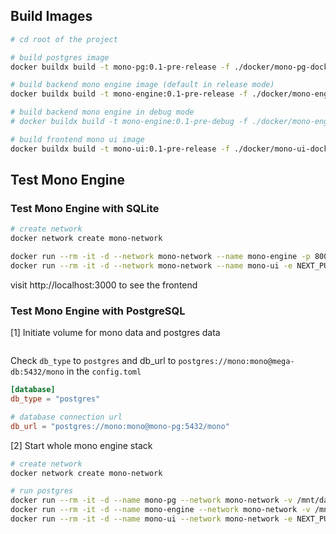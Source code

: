 ## Build Images

```bash
# cd root of the project

# build postgres image
docker buildx build -t mono-pg:0.1-pre-release -f ./docker/mono-pg-dockerfile .

# build backend mono engine image (default in release mode)
docker buildx build -t mono-engine:0.1-pre-release -f ./docker/mono-engine-dockerfile .

# build backend mono engine in debug mode
# docker buildx build -t mono-engine:0.1-pre-debug -f ./docker/mono-engine-dockerfile --build-arg BUILD_TYPE=debug .

# build frontend mono ui image
docker buildx build -t mono-ui:0.1-pre-release -f ./docker/mono-ui-dockerfile .
```

## Test Mono Engine

### Test Mono Engine with SQLite

```bash
# create network
docker network create mono-network

docker run --rm -it -d --network mono-network --name mono-engine -p 8000:8000 -p 22:9000 mono-engine:0.1-pre-release
docker run --rm -it -d --network mono-network --name mono-ui -e NEXT_PUBLIC_API_URL=http://mono-engine:8000 -p 3000:3000 mono-ui:0.1-pre-release
```

visit http://localhost:3000 to see the frontend

### Test Mono Engine with PostgreSQL

[1] Initiate volume for mono data and postgres data

```bash

```

Check `db_type` to `postgres` and db_url to `postgres://mono:mono@mega-db:5432/mono` in the `config.toml`

```toml
[database]
db_type = "postgres"

# database connection url
db_url = "postgres://mono:mono@mono-pg:5432/mono"
```

[2] Start whole mono engine stack

```bash
# create network
docker network create mono-network

# run postgres
docker run --rm -it -d --name mono-pg --network mono-network -v /mnt/data/mono/pg-data:/var/lib/postgresql/data -p 5432:5432 mono-pg:0.1-pre-release
docker run --rm -it -d --name mono-engine --network mono-network -v /mnt/data/mono/mono-data:/opt/mega -p 8000:8000 -p 22:9000 mono-engine:0.1-pre-release
docker run --rm -it -d --name mono-ui --network mono-network -e NEXT_PUBLIC_API_URL=http://mono-engine:8000 -p 3000:3000 mono-ui:0.1-pre-release
```